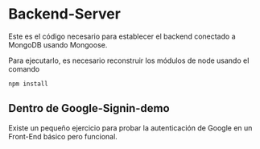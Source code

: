 # Backend-Server

Este es el código necesario para establecer el backend conectado a MongoDB usando Mongoose.

Para ejecutarlo, es necesario reconstruir los módulos de node usando el comando

```
npm install
```

## Dentro de Google-Signin-demo

Existe un pequeño ejercicio para probar la autenticación de Google en un Front-End básico pero funcional.

